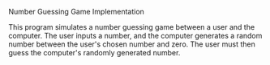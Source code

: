 Number Guessing Game Implementation

This program simulates a number guessing game between a user and the computer. 
The user inputs a number, and the computer generates a random number between the user's chosen number and zero. 
The user must then guess the computer's randomly generated number.
